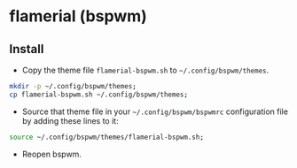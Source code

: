 # flamerial (bspwm)

## Install

- Copy the theme file `flamerial-bspwm.sh` to `~/.config/bspwm/themes`.

```sh
mkdir -p ~/.config/bspwm/themes;
cp flamerial-bspwm.sh ~/.config/bspwm/themes;
```

- Source that theme file in your `~/.config/bspwm/bspwmrc` configuration file
  by adding these lines to it:

```sh
source ~/.config/bspwm/themes/flamerial-bspwm.sh;
```

- Reopen bspwm.
